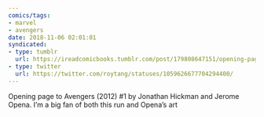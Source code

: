 ```yaml
---
comics/tags:
- marvel
- avengers
date: 2018-11-06 02:01:01
syndicated:
- type: tumblr
  url: https://ireadcomicbooks.tumblr.com/post/179808647151/opening-page-to-avengers-2012-1-by-jonathan
- type: twitter
  url: https://twitter.com/roytang/statuses/1059626677704294400/
---
```


<p>Opening page to Avengers (2012) #1 by Jonathan Hickman and Jerome Opena. I’m a big fan of both this run and Opena’s art<br/></p>